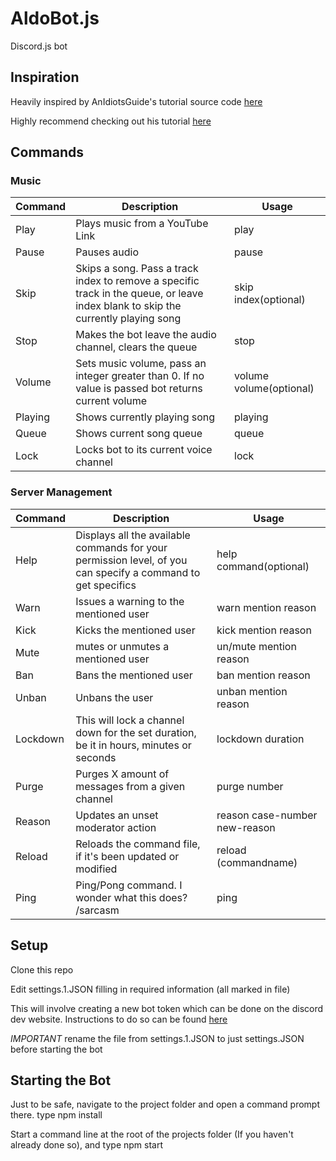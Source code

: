 # AldoBot.js
Discord.js bot

## Inspiration
Heavily inspired by AnIdiotsGuide's tutorial source code [here](https://github.com/AnIdiotsGuide/Tutorial-Bot)

Highly recommend checking out his tutorial [here](https://www.youtube.com/watch?v=rVfjZrqoQ7o&list=PLR2_rarYLHfg6ZJqq0WTMmI9uLcd7_GRO)

## Commands
### Music
| Command       | Description   | Usage |
| ------------- | ------------- | ----- |
| Play          | Plays music from a YouTube Link  | play <URL> |
| Pause  | Pauses audio  | pause |
| Skip | Skips a song. Pass a track index to remove a specific track in the queue, or leave index blank to skip the currently playing song | skip index(optional) |
| Stop | Makes the bot leave the audio channel, clears the queue | stop |
| Volume | Sets music volume, pass an integer greater than 0. If no value is passed bot returns current volume | volume volume(optional) |
| Playing | Shows currently playing song | playing |
| Queue | Shows current song queue | queue |
| Lock  | Locks bot to its current voice channel | lock |

### Server Management
| Command     | Description   | Usage |
| ----------- | ------------- | ----- |
| Help        | Displays all the available commands for your permission level, of you can specify a command to get specifics | help command(optional) |
| Warn        | Issues a warning to the mentioned user | warn mention reason |
| Kick        | Kicks the mentioned user | kick mention reason | 
| Mute        | mutes or unmutes a mentioned user | un/mute mention reason |
| Ban         | Bans the mentioned user | ban mention reason |
| Unban       | Unbans the user | unban mention reason |
| Lockdown    | This will lock a channel down for the set duration, be it in hours, minutes or seconds | lockdown duration |
| Purge       | Purges X amount of messages from a given channel | purge number |
| Reason      | Updates an unset moderator action | reason case-number new-reason |
| Reload      | Reloads the command file, if it\'s been updated or modified | reload (commandname) |
| Ping        | Ping/Pong command. I wonder what this does? /sarcasm | ping |

## Setup
Clone this repo

Edit settings.1.JSON filling in required information (all marked in file)

This will involve creating a new bot token which can be done on the discord dev website. Instructions to do so can be found [here](https://github.com/reactiflux/discord-irc/wiki/Creating-a-discord-bot-&-getting-a-token)

*IMPORTANT* rename the file from settings.1.JSON to just settings.JSON before starting the bot 

## Starting the Bot
Just to be safe, navigate to the project folder and open a command prompt there. type npm install

Start a command line at the root of the projects folder (If you haven't already done so), and type npm start

